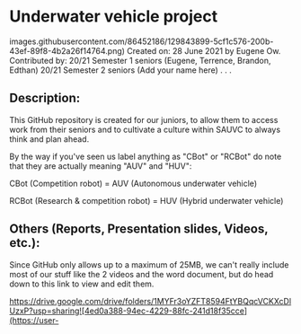 # Underwater vehicle project
images.githubusercontent.com/86452186/129843899-5cf1c576-200b-43ef-89f8-4b2a26f14764.png)
Created on: 28 June 2021 by Eugene Ow.
Contributed by:
20/21 Semester 1 seniors (Eugene, Terrence, Brandon, Edthan)
20/21 Semester 2 seniors (Add your name here)
.
.
.

## Description:
This GitHub repository is created for our juniors, to allow them to access work from their seniors and to cultivate a culture within SAUVC to always think and plan ahead. 

By the way if you've seen us label anything as "CBot" or "RCBot" do note that they are actually meaning "AUV" and "HUV":

CBot (Competition robot) = AUV (Autonomous underwater vehicle)

RCBot (Research & competition robot) = HUV (Hybrid underwater vehicle)
 
## Others (Reports, Presentation slides, Videos, etc.):
Since GitHub only allows up to a maximum of 25MB, we can't really include most of our stuff like the 2 videos and the word document, but do head down to this link to view and edit them.

https://drive.google.com/drive/folders/1MYFr3oYZFT8594FtYBQqcVCKXcDlUzxP?usp=sharing![4ed0a388-94ec-4229-88fc-241d18f35cce](https://user-

